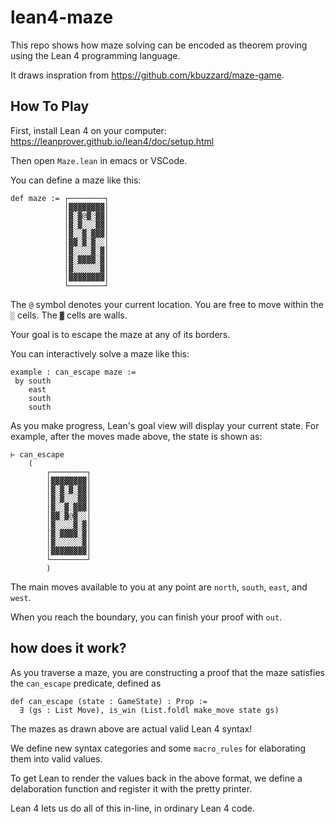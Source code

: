 # lean4-maze

This repo shows how maze solving
can be encoded as theorem proving
using the Lean 4 programming language.

It draws inspration from https://github.com/kbuzzard/maze-game.


## How To Play

First, install Lean 4 on your computer: https://leanprover.github.io/lean4/doc/setup.html

Then open `Maze.lean` in emacs or VSCode.

You can define a maze like this:

```lean
def maze := ┌────────┐
            │▓▓▓▓▓▓▓▓│
            │▓░▓@▓░▓▓│
            │▓░▓░░░▓▓│
            │▓░░▓░▓▓▓│
            │▓▓░▓░▓░░│
            │▓░░░░▓░▓│
            │▓░▓▓▓▓░▓│
            │▓░░░░░░▓│
            │▓▓▓▓▓▓▓▓│
            └────────┘
```

The `@` symbol denotes your current location.
You are free to move within the `░` cells.
The `▓` cells are walls.

Your goal is to escape the maze at any of its borders.

You can interactively solve a maze like this:


```lean
example : can_escape maze :=
 by south
    east
    south
    south
```

As you make progress, Lean's goal view will display your current state.
For example, after the moves made above, the state is shown as:

```lean
⊢ can_escape
    (
        ┌────────┐
        │▓▓▓▓▓▓▓▓│
        │▓░▓░▓░▓▓│
        │▓░▓░░░▓▓│
        │▓░░▓░▓▓▓│
        │▓▓░▓@▓░░│
        │▓░░░░▓░▓│
        │▓░▓▓▓▓░▓│
        │▓░░░░░░▓│
        │▓▓▓▓▓▓▓▓│
        └────────┘
        )
```

The main moves available to you at any point are `north`, `south`, `east`, and `west`.

When you reach the boundary, you can finish your proof with `out`.

## how does it work?

As you traverse a maze, you are constructing a proof
that the maze satisfies the `can_escape` predicate, defined as

```lean
def can_escape (state : GameState) : Prop :=
  ∃ (gs : List Move), is_win (List.foldl make_move state gs)
```

The mazes as drawn above are actual valid Lean 4 syntax!

We define new syntax categories and some `macro_rules` for elaborating
them into valid values.

To get Lean to render the values back in the above format,
we define a delaboration function and register it with the pretty printer.

Lean 4 lets us do all of this in-line, in ordinary Lean 4 code.


